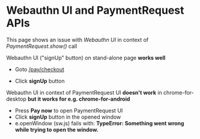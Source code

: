 # Webauthn UI and PaymentRequest APIs

This page shows an issue with *Webauthn UI* in context of *PaymentRequest.show()* call

Webauthn UI ("signUp" button) on stand-alone page **works well**
* Goto <a href="https://webauthn-pay.herokuapp.com/pay/checkout" target=_blank>/pay/checkout</a>

* Click **signUp** button

Webauthn UI in context of PaymentRequest UI **doesn't work** in chrome-for-desktop **but it works for e.g. chrome-for-android**

* Press **Pay now** to open PaymentRequest UI
* Click **signUp** button in the opened window
* e.openWindow (sw.js) fails with: **TypeError: Something went wrong while trying to open the window.**
